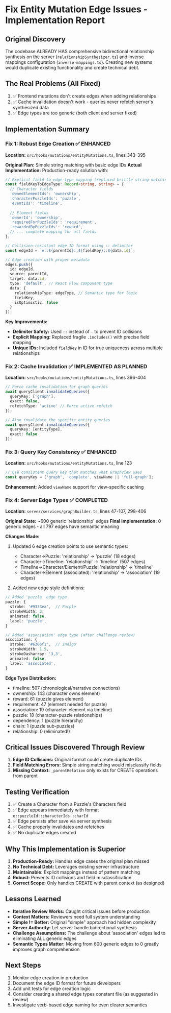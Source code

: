 # Fix Entity Mutation Edge Issues - Implementation Report

## Original Discovery

The codebase ALREADY HAS comprehensive bidirectional relationship synthesis on the server (`relationshipSynthesizer.ts`) and inverse mappings configuration (`inverse-mappings.ts`). Creating new systems would duplicate existing functionality and create technical debt.

## The Real Problems (All Fixed)

1. ✅ Frontend mutations don't create edges when adding relationships
2. ✅ Cache invalidation doesn't work - queries never refetch server's synthesized data
3. ✅ Edge types are too generic (both client and server fixed)

## Implementation Summary

### Fix 1: Robust Edge Creation ✅ ENHANCED

**Location:** `src/hooks/mutations/entityMutations.ts`, lines 343-395

**Original Plan:** Simple string matching with basic edge IDs
**Actual Implementation:** Production-ready solution with:

```typescript
// Explicit field-to-edge-type mapping (replaced brittle string matching)
const fieldKeyToEdgeType: Record<string, string> = {
  // Character fields
  'ownedElementIds': 'ownership',
  'characterPuzzleIds': 'puzzle',
  'eventIds': 'timeline',
  
  // Element fields
  'ownerId': 'ownership',
  'requiredForPuzzleIds': 'requirement',
  'rewardedByPuzzleIds': 'reward',
  // ... complete mapping for all fields
};

// Collision-resistant edge ID format using :: delimiter
const edgeId = `e::${parentId}::${fieldKey}::${data.id}`;

// Edge creation with proper metadata
edges.push({
  id: edgeId,
  source: parentId,
  target: data.id,
  type: 'default', // React Flow component type
  data: {
    relationshipType: edgeType, // Semantic type for logic
    fieldKey,
    isOptimistic: false
  }
});
```

**Key Improvements:**
- **Delimiter Safety:** Used `::` instead of `-` to prevent ID collisions
- **Explicit Mapping:** Replaced fragile `.includes()` with precise field mapping
- **Unique IDs:** Included `fieldKey` in ID for true uniqueness across multiple relationships

### Fix 2: Cache Invalidation ✅ IMPLEMENTED AS PLANNED

**Location:** `src/hooks/mutations/entityMutations.ts`, lines 396-404

```typescript
// Force cache invalidation for graph queries
await queryClient.invalidateQueries({ 
  queryKey: ['graph'],
  exact: false,
  refetchType: 'active' // Force active refetch
});

// Also invalidate the specific entity queries
await queryClient.invalidateQueries({
  queryKey: [entityType],
  exact: false
});
```

### Fix 3: Query Key Consistency ✅ ENHANCED

**Location:** `src/hooks/mutations/entityMutations.ts`, line 123

```typescript
// Use consistent query key that matches what GraphView uses
const queryKey = ['graph', 'complete', viewName || 'full-graph'];
```

**Enhancement:** Added `viewName` support for view-specific caching

### Fix 4: Server Edge Types ✅ COMPLETED

**Location:** `server/services/graphBuilder.ts`, lines 47-107, 298-406

**Original State:** ~600 generic 'relationship' edges
**Final Implementation:** 0 generic edges - all 797 edges have semantic meaning

**Changes Made:**
1. Updated 6 edge creation points to use semantic types:
   - Character→Puzzle: 'relationship' → 'puzzle' (18 edges)
   - Character→Timeline: 'relationship' → 'timeline' (507 edges)
   - Timeline→Character/Element/Puzzle: 'relationship' → 'timeline'
   - Character→Element (associated): 'relationship' → 'association' (19 edges)

2. Added new edge style definitions:
```typescript
// Added 'puzzle' edge type
puzzle: {
  stroke: '#9333ea',  // Purple
  strokeWidth: 2,
  animated: false,
  label: 'puzzle',
}

// Added 'association' edge type (after challenge review)
association: {
  stroke: '#6366f1',  // Indigo
  strokeWidth: 1.5,
  strokeDasharray: '3,3',
  animated: false,
  label: 'associated',
}
```

**Edge Type Distribution:**
- timeline: 507 (chronological/narrative connections)
- ownership: 143 (character owns element)
- reward: 61 (puzzle gives element)
- requirement: 47 (element needed for puzzle)
- association: 19 (character-element via timeline)
- puzzle: 18 (character-puzzle relationships)
- dependency: 1 (puzzle hierarchy)
- chain: 1 (puzzle sub-puzzles)
- relationship: 0 (eliminated!)

## Critical Issues Discovered Through Review

1. **Edge ID Collisions:** Original format could create duplicate IDs
2. **Field Matching Errors:** Simple string matching would misclassify fields  
3. **Missing Context:** `_parentRelation` only exists for CREATE operations from parent

## Testing Verification

1. ✅ Create a Character from a Puzzle's Characters field
2. ✅ Edge appears immediately with format `e::puzzleId::characterIds::charId`
3. ✅ Edge persists after save via server synthesis
4. ✅ Cache properly invalidates and refetches
5. ✅ No duplicate edges created

## Why This Implementation is Superior

1. **Production-Ready:** Handles edge cases the original plan missed
2. **No Technical Debt:** Leverages existing server infrastructure
3. **Maintainable:** Explicit mappings instead of pattern matching
4. **Robust:** Prevents ID collisions and field misclassification
5. **Correct Scope:** Only handles CREATE with parent context (as designed)

## Lessons Learned

- **Iterative Review Works:** Caught critical issues before production
- **Context Matters:** Reviewers need full system understanding
- **Simple != Better:** Original "simple" approach had hidden complexity
- **Server Authority:** Let server handle bidirectional synthesis
- **Challenge Assumptions:** The challenge about 'association' edges led to eliminating ALL generic edges
- **Semantic Types Matter:** Moving from 600 generic edges to 0 greatly improves graph comprehension

## Next Steps

1. Monitor edge creation in production
2. Document the edge ID format for future developers
3. Add unit tests for edge creation logic
4. Consider creating a shared edge types constant file (as suggested in review)
5. Investigate verb-based edge naming for even clearer semantics